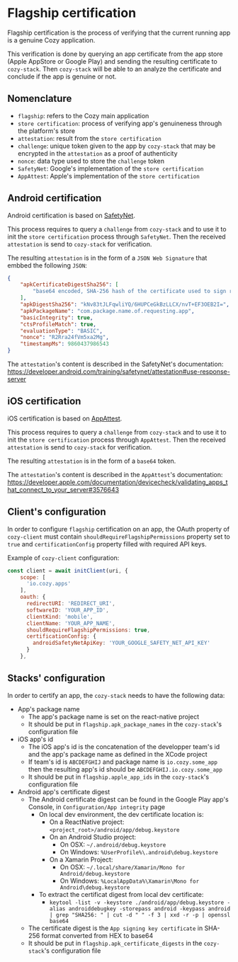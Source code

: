 # Flagship certification

Flagship certification is the process of verifying that the current running app is a genuine Cozy application.

This verification is done by querying an app certificate from the app store (Apple AppStore or Google Play) and sending  the resulting certificate to `cozy-stack`. Then `cozy-stack` will be able to an analyze the certificate and conclude if the app is genuine or not.

## Nomenclature

- `flagship`: refers to the Cozy main application
- `store certification`: process of verifying app's genuineness through the platform's store 
- `attestation`: result from the `store certification`
- `challenge`: unique token given to the app by `cozy-stack` that may be encrypted in the `attestation` as a proof of authenticity
- `nonce`: data type used to store the `challenge` token
- `SafetyNet`: Google's implementation of the `store certification`
- `AppAttest`: Apple's implementation of the `store certification`

## Android certification

Android certification is based on [SafetyNet](https://developer.android.com/training/safetynet/index.html).

This process requires to query a `challenge` from `cozy-stack` and to use it to init the `store certification` process through `SafetyNet`. Then the received `attestation` is send to `cozy-stack` for verification.

The resulting `attestation` is in the form of a `JSON Web Signature` that embbed the following `JSON`:
```json
{
    "apkCertificateDigestSha256": [
        "base64 encoded, SHA-256 hash of the certificate used to sign requesting app="
    ],
    "apkDigestSha256": "kNv83tJLFqwliYQ/6HUPCeGkBzLLCX/nvT+EF3OEB2I=",
    "apkPackageName": "com.package.name.of.requesting.app",
    "basicIntegrity": true,
    "ctsProfileMatch": true, 
    "evaluationType": "BASIC",
    "nonce": "R2Rra24fVm5xa2Mg",
    "timestampMs": 9860437986543
}
```

The `attestation`'s content is described in the SafetyNet's documentation: https://developer.android.com/training/safetynet/attestation#use-response-server

## iOS certification

iOS certification is based on [AppAttest](https://developer.apple.com/documentation/devicecheck).

This process requires to query a `challenge` from `cozy-stack` and to use it to init the `store certification` process through `AppAttest`. Then the received `attestation` is send to `cozy-stack` for verification.

The resulting `attestation` is in the form of a `base64` token.

The `attestation`'s content is described in the `AppAttest`'s documentation: https://developer.apple.com/documentation/devicecheck/validating_apps_that_connect_to_your_server#3576643

## Client's configuration

In order to configure `flagship` certification on an app, the OAuth property of `cozy-client` must contain `shouldRequireFlagshipPermissions` property set to `true` and `certificationConfig` property filled with required API keys.

Example of `cozy-client` configuration:
```js
const client = await initClient(uri, {
    scope: [
      'io.cozy.apps'
    ],
    oauth: {
      redirectURI: 'REDIRECT_URI',
      softwareID: 'YOUR_APP_ID',
      clientKind: 'mobile',
      clientName: 'YOUR_APP_NAME',
      shouldRequireFlagshipPermissions: true,
      certificationConfig: {
        androidSafetyNetApiKey: 'YOUR_GOOGLE_SAFETY_NET_API_KEY'
      }
    },
```

## Stacks' configuration

In order to certify an app, the `cozy-stack` needs to have the following data:
- App's package name
  - The app's package name is set on the react-native project
  - It should be put in `flagship.apk_package_names` in the `cozy-stack`'s configuration file
- iOS app's id
  - The iOS app's id is the concatenation of the developper team's id and the app's package name as defined in the XCode project
  - If team's id is `ABCDEFGHIJ` and package name is `io.cozy.some_app` then the resulting app's id should be `ABCDEFGHIJ.io.cozy.some_app`
  - It should be put in `flagship.apple_app_ids` in the `cozy-stack`'s configuration file
- Android app's certificate digest
  - The Android certificate digest can be found in the Google Play app's Console, in `Configuration/App integrity` page
    - On local dev environment, the dev certificate location is:
      - On a ReactNative project: `<project_root>/android/app/debug.keystore`
      - On an Android Studio project:
        - On OSX: `~/.android/debug.keystore`
        - On Windows: `%UserProfile%\.android\debug.keystore`
      - On a Xamarin Project:
        - On OSX: `~/.local/share/Xamarin/Mono for Android/debug.keystore`
        - On Windows: `%LocalAppData%\Xamarin\Mono for Android\debug.keystore`
    - To extract the certificat digest from local dev certificate:
      - `keytool -list -v -keystore ./android/app/debug.keystore -alias androiddebugkey -storepass android -keypass android | grep "SHA256: " | cut -d " " -f 3 | xxd -r -p | openssl base64`
  - The certificate digest is the `App signing key certificate` in SHA-256 format converted from HEX to base64
  - It should be put in `flagship.apk_certificate_digests` in the `cozy-stack`'s configuration file

